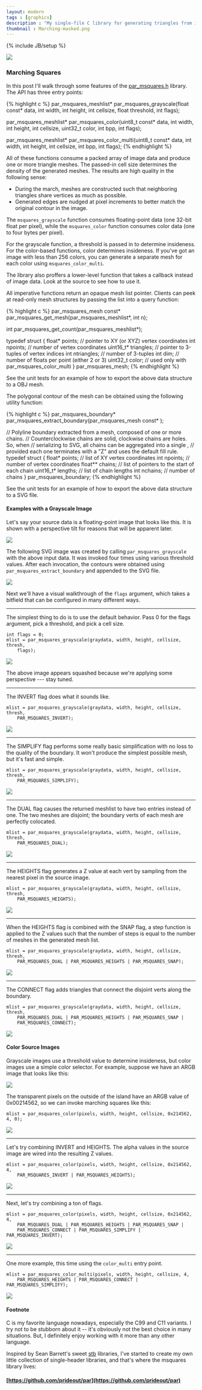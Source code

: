 ```yaml
---
layout: modern
tags : [graphics]
description : "My single-file C library for generating triangles from images."
thumbnail : Marching-masked.png
---
```

{% include JB/setup %}

<img src="{{ ASSET_PATH }}/figures/MarchingTriptych.png" class="nice-image hero-image">

### Marching Squares

In this post I'll walk through some features of the [par_msquares.h](https://github.com/prideout/par/blob/master/par_msquares.h) library.  The API has three entry points:

{% highlight c %}
par_msquares_meshlist* par_msquares_grayscale(float const* data, int width,
    int height, int cellsize, float threshold, int flags);

par_msquares_meshlist* par_msquares_color(uint8_t const* data, int width,
    int height, int cellsize, uint32_t color, int bpp, int flags);

par_msquares_meshlist* par_msquares_color_multi(uint8_t const* data, int width,
    int height, int cellsize, int bpp, int flags);
{% endhighlight %}

All of these functions consume a packed array of image data and produce one or more triangle meshes.  The passed-in cell size determines the density of the generated meshes.  The results are high quality in the following sense:

- During the march, meshes are constructed such that neighboring triangles share vertices as much as possible.
- Generated edges are nudged at pixel increments to better match the original contour in the image.

The `msquares_grayscale` function consumes floating-point data (one 32-bit float per pixel), while the `msquares_color` function consumes color data (one to four bytes per pixel).

For the grayscale function, a threshold is passed in to determine insideness.  For the color-based functions, color determines insideness.  If you've got an image with less than 256 colors, you can generate a separate mesh for each color using `msquares_color_multi`.

The library also proffers a lower-level function that takes a callback instead of image data.  Look at the source to see how to use it.

All imperative functions return an opaque mesh list pointer.  Clients can peek at read-only mesh structures by passing the list into a query function:

{% highlight c %}
par_msquares_mesh const* par_msquares_get_mesh(par_msquares_meshlist*, int n);

int par_msquares_get_count(par_msquares_meshlist*);

typedef struct {
    float* points;        // pointer to XY (or XYZ) vertex coordinates
    int npoints;          // number of vertex coordinates
    uint16_t* triangles;  // pointer to 3-tuples of vertex indices
    int ntriangles;       // number of 3-tuples
    int dim;              // number of floats per point (either 2 or 3)
    uint32_t color;       // used only with par_msquares_color_multi
} par_msquares_mesh;
{% endhighlight %}

See the unit tests for an example of how to export the above data structure to a OBJ mesh.

The polygonal contour of the mesh can be obtained using the following utility function:

{% highlight c %}
par_msquares_boundary* par_msquares_extract_boundary(par_msquares_mesh const* );

// Polyline boundary extracted from a mesh, composed of one or more chains.
// Counterclockwise chains are solid, clockwise chains are holes.  So, when
// serializing to SVG, all chains can be aggregated into a single <path>,
// provided each one terminates with a "Z" and uses the default fill rule.
typedef struct {
    float* points;        // list of XY vertex coordinates
    int npoints;          // number of vertex coordinates
    float** chains;       // list of pointers to the start of each chain
    uint16_t* lengths;    // list of chain lengths
    int nchains;          // number of chains
} par_msquares_boundary;
{% endhighlight %}

See the unit tests for an example of how to export the above data structure to a SVG file.

#### Examples with a Grayscale Image

Let's say your source data is a floating-point image that looks like this.  It is shown with a perspective tilt for reasons that will be apparent later.

<img src="{{ ASSET_PATH }}/figures/GRAY_SOURCE.png" class="figure">

The following SVG image was created by calling `par_msquares_grayscale` with the above input data.  It was invoked four times using various threshold values.  After each invocation, the contours were obtained using `par_msquares_extract_boundary` and appended to the SVG file.

<img src="{{ ASSET_PATH }}/figures/msquares_gray_dual.svg" class="figure">

Next we'll have a visual walkthrough of the `flags` argument, which takes a bitfield that can be configured in many different ways.

---

The simplest thing to do is to use the default behavior.  Pass 0 for the flags argument, pick a threshold, and pick a cell size.

    int flags = 0;
    mlist = par_msquares_grayscale(graydata, width, height, cellsize, thresh,
        flags);

<img src="{{ ASSET_PATH }}/figures/GRAY_DEFAULT.png" class="figure">

The above image appears squashed because we're applying some perspective --- stay tuned.

---

The INVERT flag does what it sounds like.

    mlist = par_msquares_grayscale(graydata, width, height, cellsize, thresh,
        PAR_MSQUARES_INVERT);

<img src="{{ ASSET_PATH }}/figures/GRAY_INVERT.png" class="figure">

---

The SIMPLIFY flag performs some really basic simplification with no loss to the quality of the boundary.  It won't produce the simplest possible mesh, but it's fast and simple.

    mlist = par_msquares_grayscale(graydata, width, height, cellsize, thresh,
        PAR_MSQUARES_SIMPLIFY);

<img src="{{ ASSET_PATH }}/figures/GRAY_SIMPLIFY.png" class="figure">

----

The DUAL flag causes the returned meshlist to have two entries instead of one.  The two meshes are disjoint; the boundary verts of each mesh are perfectly colocated.

    mlist = par_msquares_grayscale(graydata, width, height, cellsize, thresh,
        PAR_MSQUARES_DUAL);

<img src="{{ ASSET_PATH }}/figures/GRAY_DUAL.png" class="figure">

----

The HEIGHTS flag generates a Z value at each vert by sampling from the nearest pixel in the source image.

    mlist = par_msquares_grayscale(graydata, width, height, cellsize, thresh,
        PAR_MSQUARES_HEIGHTS);

<img src="{{ ASSET_PATH }}/figures/GRAY_HEIGHTS.png" class="figure">

---

When the HEIGHTS flag is combined with the SNAP flag, a step function is applied to the Z values such that the number of steps is equal to the number of meshes in the generated mesh list.

    mlist = par_msquares_grayscale(graydata, width, height, cellsize, thresh,
        PAR_MSQUARES_DUAL | PAR_MSQUARES_HEIGHTS | PAR_MSQUARES_SNAP);

<img src="{{ ASSET_PATH }}/figures/GRAY_DHS.png" class="figure">

---

The CONNECT flag adds triangles that connect the disjoint verts along the boundary.

    mlist = par_msquares_grayscale(graydata, width, height, cellsize, thresh,
        PAR_MSQUARES_DUAL | PAR_MSQUARES_HEIGHTS | PAR_MSQUARES_SNAP |
        PAR_MSQUARES_CONNECT);

<img src="{{ ASSET_PATH }}/figures/GRAY_DHSC.png" class="figure">

#### Color Source Images

Grayscale images use a threshold value to determine insideness, but color images use a simple color selector.  For example, suppose we have an ARGB image that looks like this:

<img src="{{ ASSET_PATH }}/figures/COLOR_SOURCE.png" class="figure">

The transparent pixels on the outside of the island have an ARGB value of 0x00214562, so we can invoke marching squares like this:

    mlist = par_msquares_color(pixels, width, height, cellsize, 0x214562, 4, 0);

<img src="{{ ASSET_PATH }}/figures/COLOR_DEFAULT.png" class="figure">

---

Let's try combining INVERT and HEIGHTS.  The alpha values in the source image are wired into the resulting Z values.

    mlist = par_msquares_color(pixels, width, height, cellsize, 0x214562, 4,
        PAR_MSQUARES_INVERT | PAR_MSQUARES_HEIGHTS);

<img src="{{ ASSET_PATH }}/figures/COLOR_IH.png" class="figure">

---

Next, let's try combining a ton of flags.

    mlist = par_msquares_color(pixels, width, height, cellsize, 0x214562, 4,
        PAR_MSQUARES_DUAL | PAR_MSQUARES_HEIGHTS | PAR_MSQUARES_SNAP |
        PAR_MSQUARES_CONNECT | PAR_MSQUARES_SIMPLIFY | PAR_MSQUARES_INVERT);

<img src="{{ ASSET_PATH }}/figures/COLOR_DHSCSI.png" class="figure">

---

One more example, this time using the `color_multi` entry point.

    mlist = par_msquares_color_multi(pixels, width, height, cellsize, 4,
        PAR_MSQUARES_HEIGHTS | PAR_MSQUARES_CONNECT | PAR_MSQUARES_SIMPLIFY);

<img src="{{ ASSET_PATH }}/figures/COLOR_MULTI.png" class="figure">

#### Footnote

C is my favorite language nowadays, especially the C99 and C11 variants.  I try not to be stubborn about it -- it's obviously not the best choice in many situations.  But, I definitely enjoy working with it more than any other language.

<!--C makes feel close to the hardware, as though I'm gardening by digging soil with my bare hands.  It brings me peace.-->

Inspired by Sean Barrett's sweet [stb](https://github.com/nothings/stb) libraries, I've started to create my own little collection of single-header libraries, and that's where the msquares library lives:

#### [https://github.com/prideout/par](https://github.com/prideout/par)
